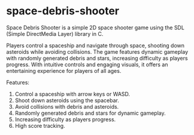 # space-debris-shooter
Space Debris Shooter is a simple 2D space shooter game using the SDL (Simple DirectMedia Layer) library in C.

Players control a spaceship and navigate through space, shooting down asteroids while avoiding collisions. The game features dynamic gameplay with randomly generated debris and stars, increasing difficulty as players progress. With intuitive controls and engaging visuals, it offers an entertaining experience for players of all ages.

Features:
1. Control a spaceship with arrow keys or WASD.
2. Shoot down asteroids using the spacebar.
3. Avoid collisions with debris and asteroids.
4. Randomly generated debris and stars for dynamic gameplay.
5. Increasing difficulty as players progress.
6. High score tracking.

